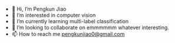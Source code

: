 - 👋 Hi, I’m Pengkun Jiao
- 👀 I’m interested in computer vision
- 🌱 I’m currently learning multi-label classification
- 💞️ I’m looking to collaborate on emmmmmm whatever interesting.
- 📫 How to reach me pengkunjiao0@gmail.com

<!---
doctoraojoy/doctoraojoy is a ✨ special ✨ repository because its `README.md` (this file) appears on your GitHub profile.
You can click the Preview link to take a look at your changes.
--->

